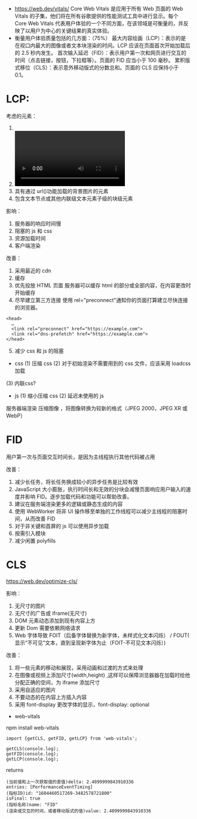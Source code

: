 - https://web.dev/vitals/
  Core Web Vitals 是应用于所有 Web 页面的 Web Vitals 的子集，他们将在所有谷歌提供的性能测试工具中进行显示。每个 Core Web Vitals 代表用户体验的一个不同方面，在该领域是可衡量的，并反映了以用户为中心的关键结果的真实体验。
- 衡量用户体验质量包括的几方面：（75%）
  最大内容绘画（LCP）：表示的是在视口内最大的图像或者文本块渲染的时间。LCP 应该在页面首次开始加载后的 2.5 秒内发生。
  首次输入延迟（FID）：表示用户第一次和网页进行交互的时间（点击链接，按钮，下拉框等）。页面的 FID 应当小于 100 毫秒。
  累积版式移位（CLS）：表示意外移动版式的分数总和。页面的 CLS 应保持小于 0.1。

# LCP:

考虑的元素：

1. <img/>
2. <video/>
3. 具有通过 url()功能加载的背景图片的元素
4. 包含文本节点或其他内联级文本元素子级的块级元素

影响：

1. 服务器的响应时间慢
2. 阻塞的 js 和 css
3. 资源加载时间
4. 客户端渲染

改善：

1. 采用最近的 cdn
2. 缓存
3. 优先投放 HTML 页面
   服务器可以缓存 html 的部分或全部内容，在内容更改时开始缓存
4. 尽早建立第三方连接
   使用 rel="preconnect"通知你的页面打算建立尽快连接的浏览器。

```
<head>
  …
  <link rel="preconnect" href="https://example.com">
  <link rel="dns-prefetch" href="https://example.com">
</head>
```

5. 减少 css 和 js 的阻塞

- css
(1) 压缩 css
(2) 对于初始渲染不需要用到的 css 文件，应该采用 loadcss 加载
<link rel="preload" href="stylesheet.css" as="style" onload="this.rel='stylesheet'">
(3) 内联css?

- js
  (1) 缩小压缩 css
  (2) 延迟未使用的 js

服务器端渲染
压缩图像 ，将图像转换为较新的格式（JPEG 2000，JPEG XR 或 WebP）

# FID

用户第一次与页面交互时间长，是因为主线程执行其他代码被占用

改善：

1. 减少长任务，将长任务换成较小的异步任务是比较有效
2. JavaScript 大小膨胀，执行时间长和无效的分块会减慢页面响应用户输入的速度并影响 FID。逐步加载代码和功能可以帮助改善。
3. 建议在服务端渲染更多的逻辑或静态生成的内容
4. 使用 WebWorker 将非 UI 操作移至单独的工作线程可以减少主线程的阻塞时间，从而改善 FID
5. 对于非关键和首屏的 js 可以使用异步加载
   <script defer src="…"></script>
   <script async src="…"></script>
6. 按需引入模块
7. 减少闲置 polyfills

# CLS

https://web.dev/optimize-cls/

影响：

1. 无尺寸的图片
2. 无尺寸的广告或 iframe(无尺寸)
3. DOM 元素动态添加到现有内容上方
4. 更新 Dom 需要依赖网络请求
5. Web 字体导致 FOIT（后备字体替换为新字体，未样式化文本闪烁） / FOUT( 显示“不可见”文本，直到呈现新字体为止（FOIT-不可见文本闪烁）)

改善：

1. 将一些元素的移动和展现，采用动画和过渡的方式来处理
2. 在图像或视频上添加尺寸(width,height) ,这样可以保障浏览器器在加载时给他分配正确的空间，为 iframe 添加尺寸
3. 采用自适应的图片
4. 不要动态的在内容上方插入内容
5. 采用 font-display 更改字体的显示，font-display: optional

- web-vitals

npm install web-vitals

```
import {getCLS, getFID, getLCP} from 'web-vitals';

getCLS(console.log);
getFID(console.log);
getLCP(console.log);
```

returns

```
(当前值和上一次获取值的差值)delta: 2.4899999843910336
entries: [PerformanceEventTiming]
(指标ID)id: "1604460517269-3482578721800"
isFinal: true
(指标名称)name: "FID"
(渲染或交互的时间，或者移动版式的值)value: 2.4899999843910336
```
